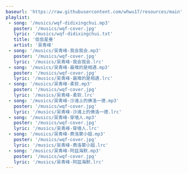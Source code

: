 ```yaml
---
baseurl: 'https://raw.githubusercontent.com/whwu17/resources/main'
playlist:
 - song: '/musics/wqf-didixingchui.mp3'
   poster: '/musics/wqf-cover.jpg'
   lyric: '/musics/wqf-didixingchui.txt'
   title: '低低星垂'
   artist: '吴青峰'
 - song: '/musics/吴青峰-我会我会.mp3'
   poster: '/musics/wqf-cover.jpg'
   lyric: '/musics/吴青峰-我会我会.lrc'
 - song: '/musics/吴青峰-最难的是相遇.mp3'
   poster: '/musics/wqf-cover.jpg'
   lyric: '/musics/吴青峰-最难的是相遇.lrc'
 - song: '/musics/吴青峰-柔软.mp3'
   poster: '/musics/wqf-cover.jpg'
   lyric: '/musics/吴青峰-柔软.lrc'
 - song: '/musics/吴青峰-沙滩上的佛洛一德.mp3'
   poster: '/musics/wqf-cover.jpg'
   lyric: '/musics/吴青峰-沙滩上的佛洛一德.lrc'
 - song: '/musics/吴青峰-穿墙人.mp3'
   poster: '/musics/wqf-cover.jpg'
   lyric: '/musics/吴青峰-穿墙人.lrc'
 - song: '/musics/吴青峰-费洛蒙小姐.mp3'
   poster: '/musics/wqf-cover.jpg'
   lyric: '/musics/吴青峰-费洛蒙小姐.lrc'
 - song: '/musics/吴青峰-阿兹海默.mp3'
   poster: '/musics/wqf-cover.jpg'
   lyric: '/musics/吴青峰-阿兹海默.lrc'
---
```

